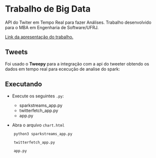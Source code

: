 # Trabalho de Big Data
API do Twiter em Tempo Real para fazer Análises.
Trabalho desenvolvido para o MBA em Engenharia de Software/UFRJ.

[Link da apresentação do trabalho.](https://github.com/htmlandreza/twitter-bigdata/blob/master/BIG%20DATA.pdf)

## Tweets
Foi usado o __Tweepy__ para a integração com a api do tweeter obtendo os dados em tempo real para ececução de analise do spark:

## Executando
- Execute os seguintes `.py`:
  - sparkstreams_app.py
  - twitterfetch_app.py
  - app.py

- Abra o arquivo `chart.html`

```
    python3 sparkstreams_app.py

    twitterfetch_app.py

    app.py
```
